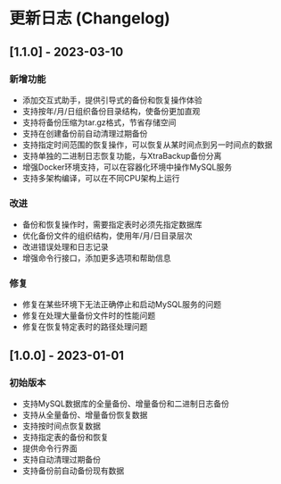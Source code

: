 # 更新日志 (Changelog)

## [1.1.0] - 2023-03-10

### 新增功能
- 添加交互式助手，提供引导式的备份和恢复操作体验
- 支持按年/月/日组织备份目录结构，使备份更加直观
- 支持将备份压缩为tar.gz格式，节省存储空间
- 支持在创建备份前自动清理过期备份
- 支持指定时间范围的恢复操作，可以恢复从某时间点到另一时间点的数据
- 支持单独的二进制日志恢复功能，与XtraBackup备份分离
- 增强Docker环境支持，可以在容器化环境中操作MySQL服务
- 支持多架构编译，可以在不同CPU架构上运行

### 改进
- 备份和恢复操作时，需要指定表时必须先指定数据库
- 优化备份文件的组织结构，使用年/月/日目录层次
- 改进错误处理和日志记录
- 增强命令行接口，添加更多选项和帮助信息

### 修复
- 修复在某些环境下无法正确停止和启动MySQL服务的问题
- 修复在处理大量备份文件时的性能问题
- 修复在恢复特定表时的路径处理问题

## [1.0.0] - 2023-01-01

### 初始版本
- 支持MySQL数据库的全量备份、增量备份和二进制日志备份
- 支持从全量备份、增量备份恢复数据
- 支持按时间点恢复数据
- 支持指定表的备份和恢复
- 提供命令行界面
- 支持自动清理过期备份
- 支持备份前自动备份现有数据 